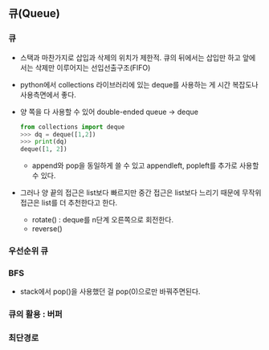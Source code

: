 ## 큐(Queue)

### 큐

- 스택과 마찬가지로 삽입과 삭제의 위치가 제한적. 큐의 뒤에서는 삽입만 하고 앞에서는 삭제만 이루어지는 선입선출구조(FIFO) 

- python에서 collections 라이브러리에 있는 deque를 사용하는 게 시간 복잡도나 사용측면에서 좋다.

- 양 쪽을 다 사용할 수 있어 double-ended queue -> deque

  ```python
  from collections import deque
  >>> dq = deque([1,2])
  >>> print(dq)
  deque([1, 2])
  ```

  - append와 pop을 동일하게 쓸 수 있고 appendleft, popleft를 추가로 사용할 수 있다.
- 그러나 양 끝의 접근은 list보다 빠르지만 중간 접근은 list보다 느리기 때문에 무작위 접근은 list를 더 추천한다고 한다.
  - rotate() : deque를 n단계 오른쪽으로 회전한다.
  - reverse()
  
  

### 우선순위 큐



### BFS

- stack에서 pop()을 사용했던 걸 pop(0)으로만 바꿔주면된다.

### 큐의 활용 : 버퍼



### 최단경로
